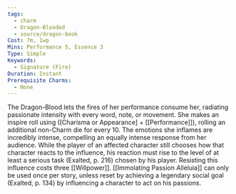 ```yaml
---
tags:
  - charm
  - Dragon-Blooded
  - source/dragon-book
Cost: 7m, 1wp
Mins: Performance 5, Essence 3
Type: Simple
Keywords:
  - Signature (Fire)
Duration: Instant
Prerequisite Charms:
  - None
---
```

The Dragon-Blood lets the fires of her performance consume her, radiating passionate intensity with every word, note, or movement. She makes an inspire roll using ([Charisma or Appearance] + [[Performance]]), rolling an additional non-Charm die for every 10. The emotions she inflames are incredibly intense, compelling an equally intense response from her audience. While the player of an affected character still chooses how that character reacts to the influence, his reaction must rise to the level of at least a serious task (Exalted, p. 216) chosen by his player. Resisting this influence costs three [[Willpower]]. [[Immolating Passion Alleluia]] can only be used once per story, unless reset by achieving a legendary social goal (Exalted, p. 134) by influencing a character to act on his passions.